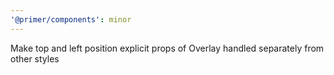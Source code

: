 ```yaml
---
'@primer/components': minor
---
```


Make top and left position explicit props of Overlay handled separately from other styles
